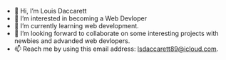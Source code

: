 - 👋 Hi, I’m Louis Daccarett
- 👀 I’m interested in becoming a Web Devloper
- 🌱 I’m currently learning web development.
- 💞️ I’m looking forward to collaborate on some interesting projects with newbies and advanded web devlopers.
- 📫 Reach me by using this email address: lsdaccarett89@icloud.com.

<!---
misterdac89/misterdac89 is a ✨ special ✨ repository because its `README.md` (this file) appears on your GitHub profile.
You can click the Preview link to take a look at your changes.
--->
